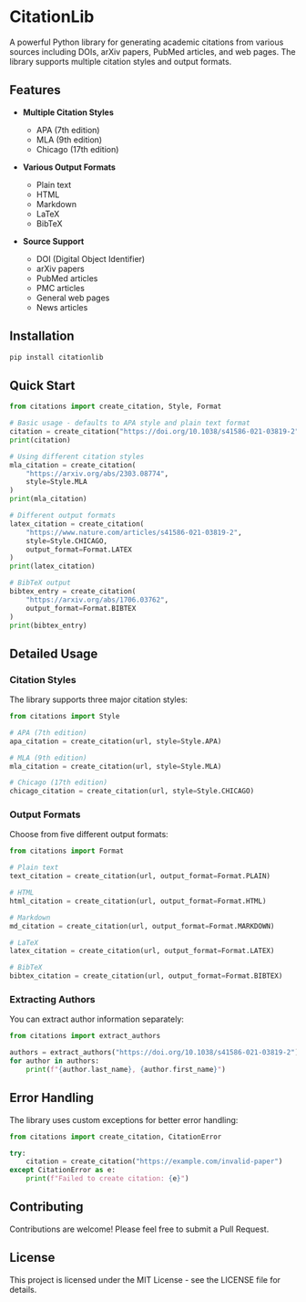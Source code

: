 # CitationLib

A powerful Python library for generating academic citations from various sources including DOIs, arXiv papers, PubMed articles, and web pages. The library supports multiple citation styles and output formats.

## Features

- **Multiple Citation Styles**
  - APA (7th edition)
  - MLA (9th edition)
  - Chicago (17th edition)

- **Various Output Formats**
  - Plain text
  - HTML
  - Markdown
  - LaTeX
  - BibTeX

- **Source Support**
  - DOI (Digital Object Identifier)
  - arXiv papers
  - PubMed articles
  - PMC articles
  - General web pages
  - News articles

## Installation

```bash
pip install citationlib
```

## Quick Start

```python
from citations import create_citation, Style, Format

# Basic usage - defaults to APA style and plain text format
citation = create_citation("https://doi.org/10.1038/s41586-021-03819-2")
print(citation)

# Using different citation styles
mla_citation = create_citation(
    "https://arxiv.org/abs/2303.08774",
    style=Style.MLA
)
print(mla_citation)

# Different output formats
latex_citation = create_citation(
    "https://www.nature.com/articles/s41586-021-03819-2",
    style=Style.CHICAGO,
    output_format=Format.LATEX
)
print(latex_citation)

# BibTeX output
bibtex_entry = create_citation(
    "https://arxiv.org/abs/1706.03762",
    output_format=Format.BIBTEX
)
print(bibtex_entry)
```

## Detailed Usage

### Citation Styles

The library supports three major citation styles:

```python
from citations import Style

# APA (7th edition)
apa_citation = create_citation(url, style=Style.APA)

# MLA (9th edition)
mla_citation = create_citation(url, style=Style.MLA)

# Chicago (17th edition)
chicago_citation = create_citation(url, style=Style.CHICAGO)
```

### Output Formats

Choose from five different output formats:

```python
from citations import Format

# Plain text
text_citation = create_citation(url, output_format=Format.PLAIN)

# HTML
html_citation = create_citation(url, output_format=Format.HTML)

# Markdown
md_citation = create_citation(url, output_format=Format.MARKDOWN)

# LaTeX
latex_citation = create_citation(url, output_format=Format.LATEX)

# BibTeX
bibtex_citation = create_citation(url, output_format=Format.BIBTEX)
```

### Extracting Authors

You can extract author information separately:

```python
from citations import extract_authors

authors = extract_authors("https://doi.org/10.1038/s41586-021-03819-2")
for author in authors:
    print(f"{author.last_name}, {author.first_name}")
```

## Error Handling

The library uses custom exceptions for better error handling:

```python
from citations import create_citation, CitationError

try:
    citation = create_citation("https://example.com/invalid-paper")
except CitationError as e:
    print(f"Failed to create citation: {e}")
```

## Contributing

Contributions are welcome! Please feel free to submit a Pull Request.

## License

This project is licensed under the MIT License - see the LICENSE file for details. 